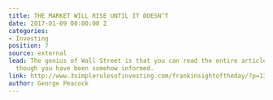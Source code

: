 ```yaml
---
title: THE MARKET WILL RISE UNTIL IT DOESN’T
date: 2017-01-09 00:00:00 Z
categories:
- Investing
position: 7
source: external
lead: The genius of Wall Street is that you can read the entire article and feel as
  though you have been somehow informed.
link: http://www.3simplerulesofinvesting.com/frankinsightoftheday/?p=1300
author: George Peacock
---
```


